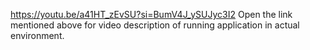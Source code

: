 https://youtu.be/a41HT_zEvSU?si=BumV4J_ySUJyc3I2
Open the link mentioned above for video description of running application in actual environment.
